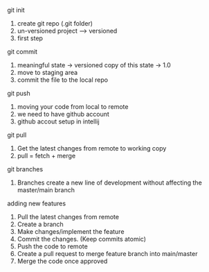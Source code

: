 git init 
1. create git repo (.git folder)
2. un-versioned project --> versioned
3. first step

git commit
1. meaningful state -> versioned copy of this state -> 1.0
2. move to staging area
3. commit the file to the local repo

git push
1. moving your code from local to remote
2. we need to have github account
3. github accout setup in intellij

git pull
1. Get the latest changes from remote to working copy
2. pull = fetch + merge

git branches
1. Branches create a new line of development without affecting the master/main branch

adding new features
1. Pull the latest changes from remote
2. Create a branch
3. Make changes/implement the feature
4. Commit the changes. (Keep commits atomic)
5. Push the code to remote
6. Create a pull request to merge feature branch into main/master
7. Merge the code once approved
